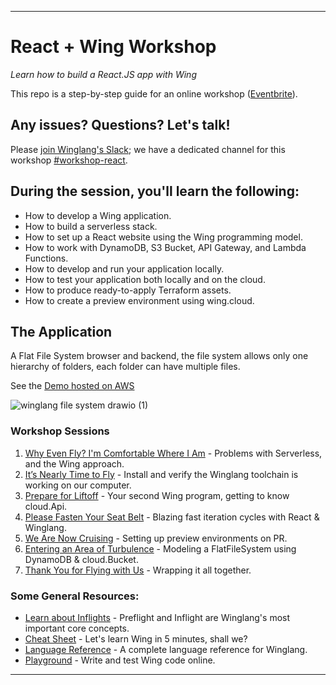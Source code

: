 
---
# React + Wing Workshop

_Learn how to build a React.JS app with Wing_

This repo is a step-by-step guide for an online workshop ([Eventbrite](https://www.eventbrite.com/e/winglang-react-workshop-tickets-754616256537)).

## Any issues? Questions? Let's talk!

Please [join Winglang's Slack](https://t.winglang.io/slack); we have a dedicated channel for this workshop [#workshop-react](https://winglang.slack.com/archives/C069JFTF6AC).

## During the session, you'll learn the following:

- How to develop a Wing application.
- How to build a serverless stack.
- How to set up a React website using the Wing programming model.
- How to work with DynamoDB, S3 Bucket, API Gateway, and Lambda Functions.
- How to develop and run your application locally.
- How to test your application both locally and on the cloud.
- How to produce ready-to-apply Terraform assets.
- How to create a preview environment using wing.cloud.

## The Application

A Flat File System browser and backend, the file system allows only one hierarchy of folders, each folder can have multiple files. 

See the [Demo hosted on AWS](https://d9lecxfcp4503.cloudfront.net/)

![winglang file system drawio (1)](https://github.com/ekeren/react-wing-workshop/assets/1727147/455df542-ec23-4f4a-ada8-ef941de7b53b)

### Workshop Sessions

1. [Why Even Fly? I'm Comfortable Where I Am](https://raw.githubusercontent.com/ekeren/react-wing-workshop/main/assets/why.pdf) - Problems with Serverless, and the Wing approach.
2. [It’s Nearly Time to Fly](./01-setup.md) - Install and verify the Winglang toolchain is working on our computer.
3. [Prepare for Liftoff](./02-api.md) - Your second Wing program, getting to know cloud.Api.
4. [Please Fasten Your Seat Belt](./03-react.md) - Blazing fast iteration cycles with React & Winglang.
5. [We Are Now Cruising](./04-preview.md) - Setting up preview environments on PR.
6. [Entering an Area of Turbulence](./05-db.md) - Modeling a FlatFileSystem using DynamoDB & cloud.Bucket.
7. [Thank You for Flying with Us](./06-wrap.md) - Wrapping it all together.

### Some General Resources:

- [Learn about Inflights](https://www.winglang.io/docs/concepts/inflights) - Preflight and Inflight are Winglang's most important core concepts.
- [Cheat Sheet](./cheatsheet.md) - Let's learn Wing in 5 minutes, shall we?
- [Language Reference](https://www.winglang.io/docs/language-reference) - A complete language reference for Winglang.
- [Playground](https://www.winglang.io/play/) - Write and test Wing code online.
---
